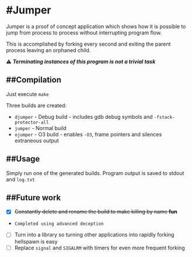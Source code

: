 #Jumper
===

Jumper is a proof of concept application which shows how it is possible to jump from process to process without interrupting program flow.

This is accomplished by forking every second and exiting the parent process leaving an orphaned child.

:warning:  ***Terminating instances of this program is not a trivial task***

##Compilation
---

Just execute `make`

Three builds are created:
 * `djumper` - Debug build - includes gdb debug symbols and `-fstack-protector-all`
 * `jumper`  - Normal build
 * `ojumper` - O3 build - enables `-O3`, frame pointers and silences extraneous output

##Usage
---

Simply run one of the generated builds. Program output is saved to stdout and `log.txt`

##Future work
---
- [x] ~~Constantly delete and rename the build to make killing by name **fun**~~   
-     Completed using advanced deception
- [ ] Turn into a library so turning other applications into rapidly forking hellspawn is easy
- [ ] Replace `signal` and `SIGALRM` with timers for even more frequent forking
